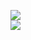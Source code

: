 [![](https://img.shields.io/badge/Made%20With-Github%20Spray-lightgrey.svg?style=for-the-badge&logo=github)](https://github.com/Annihil/github-spray#24455)  
[![](https://i.imgur.com/2DrTn0Z.gif)](https://github.com/Annihil/github-spray)